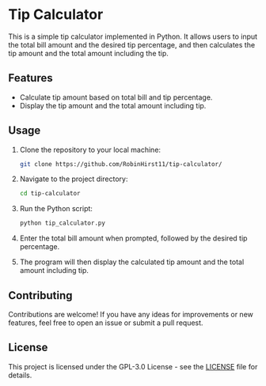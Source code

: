 # Tip Calculator

This is a simple tip calculator implemented in Python. It allows users to input the total bill amount and the desired tip percentage, and then calculates the tip amount and the total amount including the tip.

## Features

- Calculate tip amount based on total bill and tip percentage.
- Display the tip amount and the total amount including tip.

## Usage

1. Clone the repository to your local machine:

    ```bash
    git clone https://github.com/RobinHirst11/tip-calculator/
    ```

2. Navigate to the project directory:

    ```bash
    cd tip-calculator
    ```

3. Run the Python script:

    ```bash
    python tip_calculator.py
    ```

4. Enter the total bill amount when prompted, followed by the desired tip percentage.

5. The program will then display the calculated tip amount and the total amount including tip.

## Contributing

Contributions are welcome! If you have any ideas for improvements or new features, feel free to open an issue or submit a pull request.

## License

This project is licensed under the GPL-3.0 License - see the [LICENSE](LICENSE) file for details.
